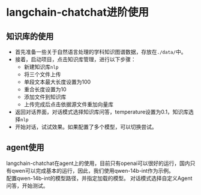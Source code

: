# langchain-chatchat进阶使用
## 知识库的使用
* 首先准备一些关于自然语言处理的学科知识图谱数据，存放在```./data/```中。  
* 接着，启动项目，点击知识库管理，进行以下步骤：
  * 新建知识库```nlp```
  * 将三个文件上传
  * 单段文本最大长度设置为100
  * 重合长度设置为10
  * 添加文件到知识库
  * 上传完成后点击依据源文件重加向量库
* 返回对话界面，对话模式选择知识库问答，temperature设置为0.1，知识库选择```nlp```
* 开始对话，试试效果。如果配置了多个模型，可以切换尝试。

## agent使用
langchain-chatchat在agent上的使用，目前只有openai可以很好的运行，国内只有qwen可以完成基本的运行，因此，我们使用qwen-14b-int作为示例。  
配置qwen-14b-int的模型路径，并指定加载的模型。
对话模式选择自定义Agent问答，开始测试。
